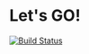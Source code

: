 # Let's GO!
[![Build Status](https://travis-ci.org/blademainer/go-exercise.svg)](https://travis-ci.org/blademainer/go-exercise)
